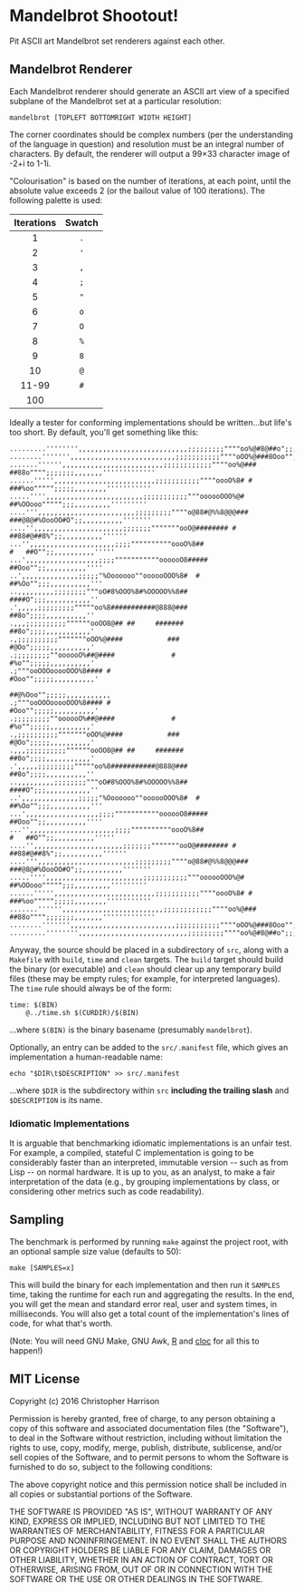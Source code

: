 # Mandelbrot Shootout!

Pit ASCII art Mandelbrot set renderers against each other.

## Mandelbrot Renderer

Each Mandelbrot renderer should generate an ASCII art view of a
specified subplane of the Mandelbrot set at a particular resolution:

    mandelbrot [TOPLEFT BOTTOMRIGHT WIDTH HEIGHT]

The corner coordinates should be complex numbers (per the understanding
of the language in question) and resolution must be an integral number
of characters. By default, the renderer will output a 99×33 character
image of -2+i to 1-1i.

"Colourisation" is based on the number of iterations, at each point,
until the absolute value exceeds 2 (or the bailout value of 100
iterations). The following palette is used:

   Iterations | Swatch
  :----------:|:------:
  1           |   `.`
  2           |   `'`
  3           |   `,`
  4           |   `;`
  5           |   `"`
  6           |   `o`
  7           |   `O`
  8           |   `%`
  9           |   `8`
  10          |   `@`
  11-99       |   `#`
  100         |   ` `

Ideally a tester for conforming implementations should be written...but
life's too short. By default, you'll get something like this:

    .........'''''''',,,,,,,,,,,,,,,,,,,,,,,,,,,;;;;;;;;;""""oo%@#8@##o";;;;;;;,,,,,,,'''''''''''''''''
    ........''''''',,,,,,,,,,,,,,,,,,,,,,,,,,;;;;;;;;;;;""""oOO%@###8Ooo"";;;;;;;,,,,,,,'''''''''''''''
    .......'''''',,,,,,,,,,,,,,,,,,,,,,,,,;;;;;;;;;;;;""""oo%@###  ##88o"""";;;;;;;,,,,,,,'''''''''''''
    ......''''',,,,,,,,,,,,,,,,,,,,,,,,,;;;;;;;;;;;""""oooO%8# #    ###%oo""""";;;;;,,,,,,,,'''''''''''
    .....'''',,,,,,,,,,,,,,,,,,,,,,,,;;;;;;;;;;;"""oooooOOO%@#       ##%OOooo""""";;;,,,,,,,,,'''''''''
    ....''',,,,,,,,,,,,,,,,,,,,,,,,;;;;;;;;;""""o@88#@%%8@@@###     ###@8@#%OooOO#O";;,,,,,,,,,,'''''''
    ....'',,,,,,,,,,,,,,,,,,,,,,;;;;;;;"""""""ooO@######## #              ##88#@##8%";;,,,,,,,,,,''''''
    ...'',,,,,,,,,,,,,,,,,,,,,;;;;""""""""""oooO%8##                         #   ##O"";;,,,,,,,,,,'''''
    ...',,,,,,,,,,,,,,,,,,;;;;"""""""""""oooooO8#####                           ##Ooo"";;,,,,,,,,,,''''
    ..',,,,,,,,,,,,,,;;;;;"%Ooooooo""oooooOOO%8#  #                             ##%Oo"";;;,,,,,,,,,,'''
    ..,,,,,,,,,;;;;;;;;"""oO#8%OOO%8#%OOOOO%%8##                                 ####O";;;,,,,,,,,,,,''
    .',,,,,;;;;;;;;;"""""oo%8###########@888@###                                  ##8o";;;;,,,,,,,,,,''
    .,,,;;;;;;;;;;""""""ooOO8@## ##     #######                                   ##8o";;;;,,,,,,,,,,,'
    .,;;;;;;;;;;"""""""oOO%@####           ###                                    #@Oo";;;;;,,,,,,,,,,'
    .;;;;;;;;;""oooooO%##@####              #                                     #%o"";;;;;,,,,,,,,,,'
    .;"""ooOOOooooOOO%8#### #                                                    #Ooo"";;;;;,,,,,,,,,,'
                                                                              ##@%Ooo"";;;;;,,,,,,,,,,,
    .;"""ooOOOooooOOO%8#### #                                                    #Ooo"";;;;;,,,,,,,,,,'
    .;;;;;;;;;""oooooO%##@####              #                                     #%o"";;;;;,,,,,,,,,,'
    .,;;;;;;;;;;"""""""oOO%@####           ###                                    #@Oo";;;;;,,,,,,,,,,'
    .,,,;;;;;;;;;;""""""ooOO8@## ##     #######                                   ##8o";;;;,,,,,,,,,,,'
    .',,,,,;;;;;;;;;"""""oo%8###########@888@###                                  ##8o";;;;,,,,,,,,,,''
    ..,,,,,,,,,;;;;;;;;"""oO#8%OOO%8#%OOOOO%%8##                                 ####O";;;,,,,,,,,,,,''
    ..',,,,,,,,,,,,,,;;;;;"%Ooooooo""oooooOOO%8#  #                             ##%Oo"";;;,,,,,,,,,,'''
    ...',,,,,,,,,,,,,,,,,,;;;;"""""""""""oooooO8#####                           ##Ooo"";;,,,,,,,,,,''''
    ...'',,,,,,,,,,,,,,,,,,,,,;;;;""""""""""oooO%8##                         #   ##O"";;,,,,,,,,,,'''''
    ....'',,,,,,,,,,,,,,,,,,,,,,;;;;;;;"""""""ooO@######## #              ##88#@##8%";;,,,,,,,,,,''''''
    ....''',,,,,,,,,,,,,,,,,,,,,,,,;;;;;;;;;""""o@88#@%%8@@@###     ###@8@#%OooOO#O";;,,,,,,,,,,'''''''
    .....'''',,,,,,,,,,,,,,,,,,,,,,,,;;;;;;;;;;;"""oooooOOO%@#       ##%OOooo""""";;;,,,,,,,,,'''''''''
    ......''''',,,,,,,,,,,,,,,,,,,,,,,,,;;;;;;;;;;;""""oooO%8# #    ###%oo""""";;;;;,,,,,,,,'''''''''''
    .......'''''',,,,,,,,,,,,,,,,,,,,,,,,,;;;;;;;;;;;;""""oo%@###  ##88o"""";;;;;;;,,,,,,,'''''''''''''
    ........''''''',,,,,,,,,,,,,,,,,,,,,,,,,,;;;;;;;;;;;""""oOO%@###8Ooo"";;;;;;;,,,,,,,'''''''''''''''
    .........'''''''',,,,,,,,,,,,,,,,,,,,,,,,,,,;;;;;;;;;""""oo%@#8@##o";;;;;;;,,,,,,,'''''''''''''''''

Anyway, the source should be placed in a subdirectory of `src`, along
with a `Makefile` with `build`, `time` and `clean` targets. The `build`
target should build the binary (or executable) and `clean` should clear
up any temporary build files (these may be empty rules; for example, for
interpreted languages). The `time` rule should always be of the form:

    time: $(BIN)
    	@../time.sh $(CURDIR)/$(BIN)

...where `$(BIN)` is the binary basename (presumably `mandelbrot`).

Optionally, an entry can be added to the `src/.manifest` file, which
gives an implementation a human-readable name:

    echo "$DIR\t$DESCRIPTION" >> src/.manifest

...where `$DIR` is the subdirectory within `src` **including the
trailing slash** and `$DESCRIPTION` is its name.

### Idiomatic Implementations

It is arguable that benchmarking idiomatic implementations is an unfair
test. For example, a compiled, stateful C implementation is going to be
considerably faster than an interpreted, immutable version -- such as
from Lisp -- on normal hardware. It is up to you, as an analyst, to make
a fair interpretation of the data (e.g., by grouping implementations by
class, or considering other metrics such as code readability).

## Sampling

The benchmark is performed by running `make` against the project root,
with an optional sample size value (defaults to 50):

    make [SAMPLES=x]

This will build the binary for each implementation and then run it
`SAMPLES` time, taking the runtime for each run and aggregating the
results. In the end, you will get the mean and standard error real, user
and system times, in milliseconds. You will also get a total count of
the implementation's lines of code, for what that's worth.

(Note: You will need GNU Make, GNU Awk, [R](https://www.r-project.org)
and [cloc](https://github.com/AlDanial/cloc) for all this to happen!)

## MIT License

Copyright (c) 2016 Christopher Harrison

Permission is hereby granted, free of charge, to any person obtaining a
copy of this software and associated documentation files (the
"Software"), to deal in the Software without restriction, including
without limitation the rights to use, copy, modify, merge, publish,
distribute, sublicense, and/or sell copies of the Software, and to
permit persons to whom the Software is furnished to do so, subject to
the following conditions:

The above copyright notice and this permission notice shall be included
in all copies or substantial portions of the Software.

THE SOFTWARE IS PROVIDED "AS IS", WITHOUT WARRANTY OF ANY KIND, EXPRESS
OR IMPLIED, INCLUDING BUT NOT LIMITED TO THE WARRANTIES OF
MERCHANTABILITY, FITNESS FOR A PARTICULAR PURPOSE AND NONINFRINGEMENT.
IN NO EVENT SHALL THE AUTHORS OR COPYRIGHT HOLDERS BE LIABLE FOR ANY
CLAIM, DAMAGES OR OTHER LIABILITY, WHETHER IN AN ACTION OF CONTRACT,
TORT OR OTHERWISE, ARISING FROM, OUT OF OR IN CONNECTION WITH THE
SOFTWARE OR THE USE OR OTHER DEALINGS IN THE SOFTWARE.
